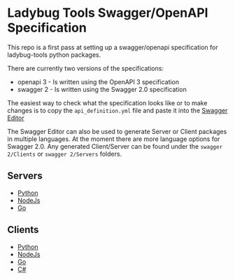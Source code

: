 # Ladybug Tools Swagger/OpenAPI Specification

This repo is a first pass at setting up a swagger/openapi specification for ladybug-tools python packages.

There are currently two versions of the specifications:
* openapi 3 - Is written using the OpenAPI 3 specification
* swagger 2 - Is written using the Swagger 2.0 specification

The easiest way to check what the specification looks like or to make changes is to copy the `api_definition.yml` file and paste it into the [Swagger Editor](https://editor.swagger.io/)

The Swagger Editor can also be used to generate Server or Client packages in multiple languages. At the moment there are more language options for Swagger 2.0. Any generated Client/Server can be found under the `swagger 2/Clients` or `swagger 2/Servers` folders.

## Servers
* [Python](swagger%202/Servers/python-flask)
* [NodeJs](swagger%202/Servers/nodejs)
* [Go](swagger%202/Servers/go)
## Clients
* [Python](swagger%202/Clients/python)
* [NodeJs](swagger%202/Clients/nodejs)
* [Go](swagger%202/Clients/go)
* [C#](swagger%202/Clients/csharp)
